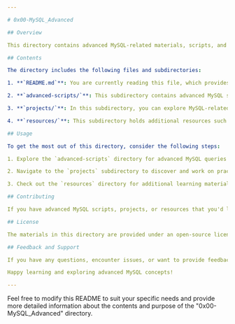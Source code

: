 ```yaml
---

# 0x00-MySQL_Advanced

## Overview

This directory contains advanced MySQL-related materials, scripts, and projects. It is intended to help you explore and enhance your knowledge of MySQL and database management.

## Contents

The directory includes the following files and subdirectories:

1. **`README.md`**: You are currently reading this file, which provides an overview of the directory's contents and purpose.

2. **`advanced-scripts/`**: This subdirectory contains advanced MySQL scripts and queries. You can find examples of complex SQL statements, performance optimization techniques, and more.

3. **`projects/`**: In this subdirectory, you can explore MySQL-related projects that demonstrate the application of advanced MySQL concepts. Each project typically has its own README file with project-specific instructions.

4. **`resources/`**: This subdirectory holds additional resources such as documentation, articles, and links related to advanced MySQL topics. Feel free to explore and use these resources to further your understanding of MySQL.

## Usage

To get the most out of this directory, consider the following steps:

1. Explore the `advanced-scripts` directory for advanced MySQL queries and scripts. Use these as examples and practice to improve your SQL skills.

2. Navigate to the `projects` subdirectory to discover and work on practical MySQL projects. Follow the project-specific README instructions for each project.

3. Check out the `resources` directory for additional learning materials, documentation, and articles related to advanced MySQL topics.

## Contributing

If you have advanced MySQL scripts, projects, or resources that you'd like to contribute to this directory, please feel free to submit a pull request. We welcome contributions from the community to help others learn and grow in their MySQL skills.

## License

The materials in this directory are provided under an open-source license. Please check the license information in each subdirectory or file for specific details.

## Feedback and Support

If you have any questions, encounter issues, or want to provide feedback, please create an issue in this repository. We are here to assist you.

Happy learning and exploring advanced MySQL concepts!

---
```


Feel free to modify this README to suit your specific needs and provide more detailed information about the contents and purpose of the "0x00-MySQL_Advanced" directory.
